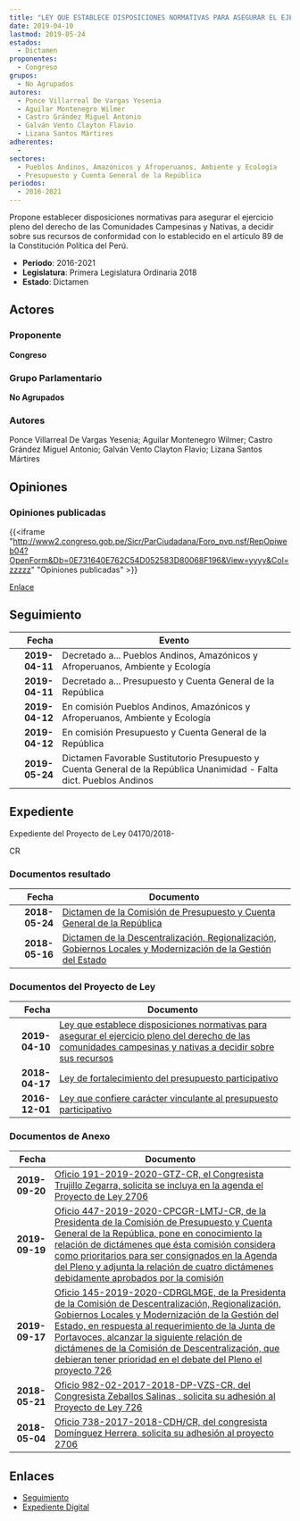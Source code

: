 ```yaml
---
title: "LEY QUE ESTABLECE DISPOSICIONES NORMATIVAS PARA ASEGURAR EL EJERCICIO PLENO DEL DERECEHO DE LAS COMUNIDADES CAMPESINAS Y NATIVAS A DECIDIR SOBRE SUS RECURSOS"
date: 2019-04-10
lastmod: 2019-05-24
estados: 
  - Dictamen
proponentes: 
  - Congreso
grupos: 
  - No Agrupados
autores: 
  - Ponce Villarreal De Vargas Yesenia
  - Aguilar Montenegro Wilmer
  - Castro Grández Miguel Antonio
  - Galván Vento Clayton Flavio
  - Lizana Santos Mártires
adherentes: 
  - 
sectores: 
  - Pueblos Andinos, Amazónicos y Afroperuanos, Ambiente y Ecología
  - Presupuesto y Cuenta General de la República
periodos: 
  - 2016-2021
---
```


Propone establecer disposiciones normativas para asegurar el ejercicio pleno del derecho de las Comunidades Campesinas y Nativas, a decidir sobre sus recursos de conformidad con lo establecido en el artículo 89 de la Constitución Política del Perú.

- **Periodo**: 2016-2021
- **Legislatura**: Primera Legislatura Ordinaria 2018
- **Estado**: Dictamen

## Actores

### Proponente

**Congreso**

### Grupo Parlamentario

**No Agrupados**

### Autores

Ponce Villarreal De Vargas Yesenia; Aguilar Montenegro Wilmer; Castro Grández Miguel Antonio; Galván Vento Clayton Flavio; Lizana Santos Mártires


## Opiniones

### Opiniones publicadas

{{<iframe "http://www2.congreso.gob.pe/Sicr/ParCiudadana/Foro_pvp.nsf/RepOpiweb04?OpenForm&Db=0E731640E762C54D052583D80068F196&View=yyyy&Col=zzzzz" "Opiniones publicadas" >}}

[Enlace](http://www2.congreso.gob.pe/Sicr/ParCiudadana/Foro_pvp.nsf/RepOpiweb04?OpenForm&Db=0E731640E762C54D052583D80068F196&View=yyyy&Col=zzzzz)

## Seguimiento

| Fecha | Evento |
|------:|--------|
| **2019-04-11** | Decretado a... Pueblos Andinos, Amazónicos y Afroperuanos, Ambiente y Ecología|
| **2019-04-11** | Decretado a... Presupuesto y Cuenta General de la República|
| **2019-04-12** | En comisión Pueblos Andinos, Amazónicos y Afroperuanos, Ambiente y Ecología|
| **2019-04-12** | En comisión Presupuesto y Cuenta General de la República|
| **2019-05-24** | Dictamen Favorable Sustitutorio Presupuesto y Cuenta General de la República Unanimidad - Falta dict. Pueblos Andinos|


## Expediente

Expediente del Proyecto de Ley 04170/2018-

CR


### Documentos resultado

| Fecha | Documento |
|------:|--------|
| **2018-05-24** | [Dictamen de la Comisión de Presupuesto y Cuenta General de la República](http://www.leyes.congreso.gob.pe/Documentos/2016_2021/Dictamenes/Proyectos_de_Ley/00726DC17MAY20190524.pdf) |
| **2018-05-16** | [Dictamen de la Descentralización, Regionalización, Gobiernos Locales y Modernización de la Gestión del Estado](http://www.leyes.congreso.gob.pe/Documentos/2016_2021/Dictamenes/Proyectos_de_Ley/00726DC08MAY20180516.pdf) |

### Documentos del Proyecto de Ley

| Fecha | Documento |
|------:|--------|
| **2019-04-10** | [Ley que establece disposiciones normativas para asegurar el ejercicio pleno del derecho de las comunidades campesinas y nativas a decidir sobre sus recursos](http://www.leyes.congreso.gob.pe/Documentos/2016_2021/Proyectos_de_Ley_y_de_Resoluciones_Legislativas/PL0417020190410.pdf) |
| **2018-04-17** | [Ley de fortalecimiento del presupuesto participativo](http://www.leyes.congreso.gob.pe/Documentos/2016_2021/Proyectos_de_Ley_y_de_Resoluciones_Legislativas/PL0270620180417.pdf) |
| **2016-12-01** | [Ley que confiere carácter vinculante al presupuesto participativo](http://www.leyes.congreso.gob.pe/Documentos/2016_2021/Proyectos_de_Ley_y_de_Resoluciones_Legislativas/PL0072620161201.pdf) |

### Documentos de Anexo

| Fecha | Documento |
|------:|--------|
| **2019-09-20** | [Oficio 191-2019-2020-GTZ-CR, el Congresista Trujillo Zegarra, solicita se incluya en la agenda el Proyecto de Ley 2706](http://www.leyes.congreso.gob.pe/Documentos/2016_2021/Oficios/Congresistas/OFICIO-191-2019-2020-GTZ-CR.pdf) |
| **2019-09-19** | [Oficio 447-2019-2020-CPCGR-LMTJ-CR, de la Presidenta de la Comisión de Presupuesto y Cuenta General de la República, pone en conocimiento la relación de dictámenes que ésta comisión considera como prioritarios para ser consignados en la Agenda del Pleno y adjunta la relación de cuatro dictámenes debidamente aprobados por la comisión](http://www.leyes.congreso.gob.pe/Documentos/2016_2021/Oficios/Comisiones_Ordinarias/OFICIO-447-2019-2020-CPCGR-LMTJ-CR.pdf) |
| **2019-09-17** | [Oficio 145-2019-2020-CDRGLMGE, de la Presidenta de la Comisión de Descentralización, Regionalización, Gobiernos Locales y Modernización de la Gestión del Estado, en respuesta al requerimiento de la Junta de Portavoces, alcanzar la siguiente relación de dictámenes de la Comisión de Descentralización, que debieran tener prioridad en el debate del Pleno el proyecto 726](http://www.leyes.congreso.gob.pe/Documentos/2016_2021/Oficios/Comisiones_Ordinarias/OFICIO-145-2019-2020-CDRGLMGE.pdf) |
| **2018-05-21** | [Oficio 982-02-2017-2018-DP-VZS-CR, del Congresista Zeballos Salinas , solicita su adhesión al Proyecto de Ley 726](http://www.leyes.congreso.gob.pe/Documentos/2016_2021/Adhesiones/Proyectos_de_Ley/OFICIO-982-02-2017-2018-DP-VZS-CR.pdf) |
| **2018-05-04** | [Oficio 738-2017-2018-CDH/CR, del congresista Domínguez Herrera, solicita su adhesión al proyecto 2706](http://www.leyes.congreso.gob.pe/Documentos/2016_2021/Oficios/Congresistas/OFICIO-738-2017-2018-CDH-CR.pdf) |

## Enlaces 

- [Seguimiento](http://www2.congreso.gob.pe/Sicr/TraDocEstProc/CLProLey2016.nsf/f7fff46988ca05b1052578e100829cc7/8df774f829d141bd052583d8006b33a2?OpenDocument)
- [Expediente Digital](http://www2.congreso.gob.pe/Sicr/TraDocEstProc/CLProLey2016.nsf/f7fff46988ca05b1052578e100829cc7/8df774f829d141bd052583d8006b33a2?OpenDocument&Click=05257FB7005EB655.eb71d0cf91d8294e05256cdf006b5706/$Body/0.1C6C)
